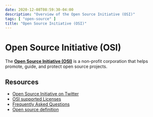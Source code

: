 ```yaml
---
date: 2020-12-08T08:59:30-04:00
description: "Overview of the Open Source Initiative (OSI)"
tags: [ "open-source" ]
title: "Open Source Initiative (OSI)"
---
```


# Open Source Initiative (OSI)

The [**Open Source Initiative (OSI)**](https://opensource.org/) is a non-profit corporation that helps promote, guide, and protect open source projects.

## Resources

* [Open Source Initiative on Twitter](https://twitter.com/OpenSourceOrg)
* [OSI supported Licenses](https://opensource.org/licenses)
* [Frequently Asked Questions](https://opensource.org/faq)
* [Open source definition](https://opensource.org/osd)
